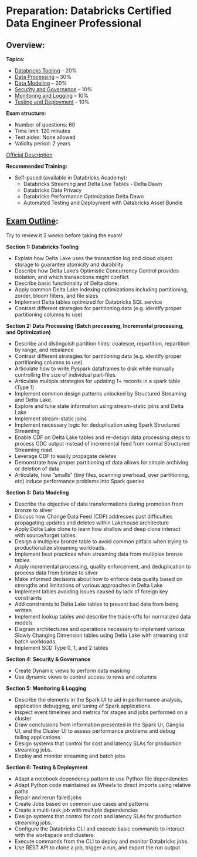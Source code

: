 # Preparation: Databricks Certified Data Engineer Professional 

## Overview:

**Topics:**

- [Databricks Tooling](https://github.com/seobando/CERTIFICATIONS_DATABRICKS_DATA_ENGINEER_PRO/blob/main/notes/data_tooling.md) – 20%
- [Data Processing](https://github.com/seobando/CERTIFICATIONS_DATABRICKS_DATA_ENGINEER_PRO/blob/main/notes/data_processing.md) – 30%
- [Data Modeling](https://github.com/seobando/CERTIFICATIONS_DATABRICKS_DATA_ENGINEER_PRO/blob/main/notes/data_modeling.md) – 20%
- [Security and Governance](https://github.com/seobando/CERTIFICATIONS_DATABRICKS_DATA_ENGINEER_PRO/blob/main/notes/security_and_governance.md) – 10%
- [Monitoring and Logging](https://github.com/seobando/CERTIFICATIONS_DATABRICKS_DATA_ENGINEER_PRO/blob/main/notes/monitoring_and_logging.md) – 10%
- [Testing and Deployment](https://github.com/seobando/CERTIFICATIONS_DATABRICKS_DATA_ENGINEER_PRO/blob/main/notes/testing_and_deployment.md) – 10%

**Exam structure:**

- Number of questions: 60
- Time limit: 120 minutes
- Test aides: None allowed
- Validity period: 2 years

[Official Description](http://databricks.com/learn/certification/data-engineer-professional)

**Recommended Training:**
- Self-paced (available in Databricks Academy):
  - Databricks Streaming and Delta Live Tables - Delta Dawn
  - Databricks Data Privacy
  - Databricks Performance Optimization Delta Dawn
  - Automated Testing and Deployment with Databricks Asset Bundle
 
## [Exam Outline](https://www.databricks.com/sites/default/files/2025-02/databricks-certified-data-engineer-professional-exam-guide-1-mar-2025.pdf):

Try to review it 2 weeks before taking the exam!

**Section 1: Databricks Tooling**
- Explain how Delta Lake uses the transaction log and cloud object storage to guarantee
atomicity and durability
- Describe how Delta Lake’s Optimistic Concurrency Control provides isolation, and which
transactions might conflict
- Describe basic functionality of Delta clone.
- Apply common Delta Lake indexing optimizations including partitioning, zorder, bloom
filters, and file sizes
- Implement Delta tables optimized for Databricks SQL service
- Contrast different strategies for partitioning data (e.g. identify proper partitioning columns
to use)

**Section 2: Data Processing (Batch processing, Incremental processing, and Optimization)**
- Describe and distinguish partition hints: coalesce, repartition, repartition by range, and
rebalance
- Contrast different strategies for partitioning data (e.g. identify proper partitioning columns
to use)
- Articulate how to write Pyspark dataframes to disk while manually controlling the size of
individual part-files.
- Articulate multiple strategies for updating 1+ records in a spark table (Type 1)
- Implement common design patterns unlocked by Structured Streaming and Delta Lake.
- Explore and tune state information using stream-static joins and Delta Lake
- Implement stream-static joins
- Implement necessary logic for deduplication using Spark Structured Streaming
- Enable CDF on Delta Lake tables and re-design data processing steps to process CDC
output instead of incremental feed from normal Structured Streaming read
- Leverage CDF to easily propagate deletes
- Demonstrate how proper partitioning of data allows for simple archiving or deletion of data
- Articulate, how “smalls” (tiny files, scanning overhead, over partitioning, etc) induce
performance problems into Spark queries

**Section 3: Data Modeling**
- Describe the objective of data transformations during promotion from bronze to silver
- Discuss how Change Data Feed (CDF) addresses past difficulties propagating updates and
deletes within Lakehouse architecture
- Apply Delta Lake clone to learn how shallow and deep clone interact with source/target
tables.
- Design a multiplex bronze table to avoid common pitfalls when trying to productionalize
streaming workloads.
- Implement best practices when streaming data from multiplex bronze tables.
- Apply incremental processing, quality enforcement, and deduplication to process data from
bronze to silver
- Make informed decisions about how to enforce data quality based on strengths and
limitations of various approaches in Delta Lake
- Implement tables avoiding issues caused by lack of foreign key constraints
- Add constraints to Delta Lake tables to prevent bad data from being written
- Implement lookup tables and describe the trade-offs for normalized data models
- Diagram architectures and operations necessary to implement various Slowly Changing
Dimension tables using Delta Lake with streaming and batch workloads.
- Implement SCD Type 0, 1, and 2 tables

**Section 4: Security & Governance**
- Create Dynamic views to perform data masking
- Use dynamic views to control access to rows and columns

**Section 5: Monitoring & Logging**
- Describe the elements in the Spark UI to aid in performance analysis, application debugging,
and tuning of Spark applications.
- Inspect event timelines and metrics for stages and jobs performed on a cluster
- Draw conclusions from information presented in the Spark UI, Ganglia UI, and the Cluster UI
to assess performance problems and debug failing applications.
- Design systems that control for cost and latency SLAs for production streaming jobs.
- Deploy and monitor streaming and batch jobs

**Section 6: Testing & Deployment**
- Adapt a notebook dependency pattern to use Python file dependencies
- Adapt Python code maintained as Wheels to direct imports using relative paths
- Repair and rerun failed jobs
- Create Jobs based on common use cases and patterns
- Create a multi-task job with multiple dependencies
- Design systems that control for cost and latency SLAs for production streaming jobs.
- Configure the Databricks CLI and execute basic commands to interact with the workspace
and clusters.
- Execute commands from the CLI to deploy and monitor Databricks jobs.
- Use REST API to clone a job, trigger a run, and export the run output
